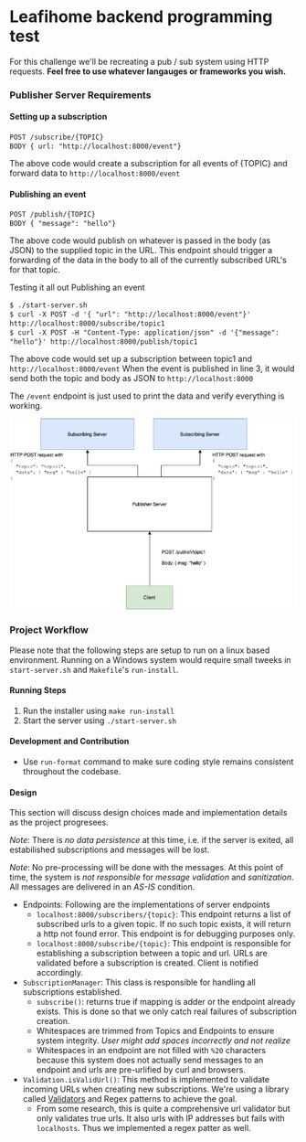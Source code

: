 # Leafihome backend programming test

For this challenge we'll be recreating a pub / sub system using HTTP requests. **Feel free to use whatever langauges or frameworks you wish.**

### Publisher Server Requirements

#### Setting up a subscription
```
POST /subscribe/{TOPIC}
BODY { url: "http://localhost:8000/event"}
```

The above code would create a subscription for all events of {TOPIC} and forward data to `http://localhost:8000/event`

#### Publishing an event
```
POST /publish/{TOPIC}
BODY { "message": "hello"}
```

The above code would publish on whatever is passed in the body (as JSON) to the supplied topic in the URL. This endpoint should trigger a forwarding of the data in the body to all of the currently subscribed URL's for that topic.

Testing it all out Publishing an event
```
$ ./start-server.sh
$ curl -X POST -d '{ "url": "http://localhost:8000/event"}' http://localhost:8000/subscribe/topic1
$ curl -X POST -H "Content-Type: application/json" -d '{"message": "hello"}' http://localhost:8000/publish/topic1
```

The above code would set up a subscription between topic1 and `http://localhost:8000/event`
When the event is published in line 3, it would send both the topic and body as JSON to `http://localhost:8000`

The `/event` endpoint is just used to print the data and verify everything is working.

![alt text](/images/pubsub-diagram.png)


### Project Workflow
Please note that the following steps are setup to run on a linux based environment. Running on a Windows system would require small tweeks in `start-server.sh` and `Makefile`'s `run-install`.

#### Running Steps
1. Run the installer using `make run-install`
1. Start the server using `./start-server.sh`

#### Development and Contribution
- Use `run-format` command to make sure coding style remains consistent throughout the codebase.

#### Design
This section will discuss design choices made and implementation details as the project progresees.

*Note*: There is *no data persistence* at this time, i.e. if the server is exited, all estabilished subscriptions and messages will be lost.

*Note*: No pre-processing will be done with the messages. At this point of time, the system is *not responsible* for *message validation* and *sanitization*. All messages are delivered in an *AS-IS* condition.

- Endpoints: Following are the implementations of server endpoints
    - `localhost:8000/subscribers/{topic}`: This endpoint returns a list of subscribed urls to a given topic. If no such topic exists, it will return a http not found error. This endpoint is for debugging purposes only.
    - `localhost:8000/subscribe/{topic}`: This endpoint is responsible for establishing a subscription between a topic and url. URLs are validated before a subscription is created. Client is notified accordingly.
- `SubscriptionManager`: This class is responsible for handling all subscriptions established.
    - `subscribe()`: returns true if mapping is adder or the endpoint already exists. This is done so that we only catch real failures of subscription creation.
    - Whitespaces are trimmed from Topics and Endpoints to ensure system integrity. _User might add spaces incorrectly and not realize_
    - Whitespaces in an endpoint are not filled with `%20` characters because this system does not actually send messages to an endpoint and urls are pre-urlified by curl and browsers.
- `Validation.isValidUrl()`: This method is implemented to validate incoming URLs when creating new subscriptions. We're using a library called [Validators](https://validators.readthedocs.io/en/latest/#) and Regex patterns to achieve the goal.
    - From some research, this is quite a comprehensive url validator but only validates true urls. It also urls with IP addresses but fails with `localhosts`. Thus we implemented a regex patter as well.
